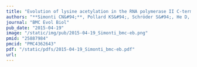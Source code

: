 ```yaml
---
title: "Evolution of lysine acetylation in the RNA polymerase II C-terminal domain"
authors: "**Simonti CN&#94;**, Pollard KS&#94;, Schröder S&#94;, He D, Bruneau BG, Ott M, **Capra JA.&#42;**"
journal: "BMC Evol Biol"
pub_date: "2015-04-19"
image: "/static/img/pub/2015-04-19_Simonti_bmc-eb.png"
pmid: "25887984"
pmcid: "PMC4362643"
pdf: "/static/pdfs/2015-04-19_Simonti_bmc-eb.pdf"
url: 
---
```

